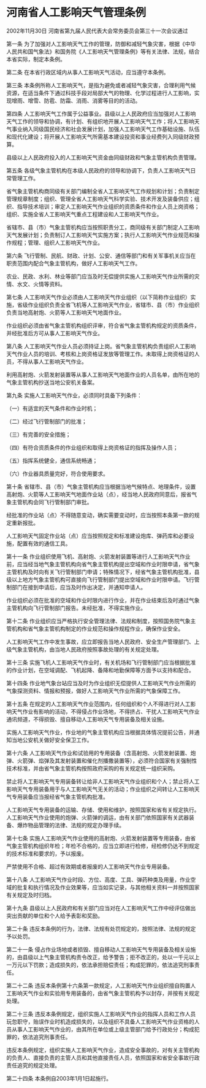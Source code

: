 # 河南省人工影响天气管理条例

2002年11月30日 河南省第九届人民代表大会常务委员会第三十一次会议通过



第一条 为了加强对人工影响天气工作的管理，防御和减轻气象灾害，根据《中华人民共和国气象法》和国务院《人工影响天气管理条例》等有关法律、法规，结合本省实际，制定本条例。

第二条 在本省行政区域内从事人工影响天气活动，应当遵守本条例。

第三条 本条例所称人工影响天气，是指为避免或者减轻气象灾害，合理利用气候资源，在适当条件下通过科技手段对局部大气的物理、化学过程进行人工影响，实现增雨、增雪、防雹、防霜、消雨、消雾等目的的活动。

第四条 人工影响天气工作属于公益事业。县级以上人民政府应当加强对人工影响天气工作的领导和协调，有计划、有组织地开展人工影响天气工作；将人工影响天气事业纳入同级国民经济和社会发展计划，加强人工影响天气工作基础设施、队伍和现代化建设；将开展人工影响天气所需基本建设投资和事业经费列入同级财政预算。

县级以上人民政府投入的人工影响天气资金由同级财政和气象主管机构负责管理。

第五条 各级气象主管机构在本级人民政府的领导和协调下，负责人工影响天气日常管理工作。

省气象主管机构商同级有关部门编制全省人工影响天气工作规划和计划；负责制定管理规章制度；组织、管理全省人工影响天气科学实验、技术开发及装备供应；组织、指导技术培训；审定人工影响天气作业组织的资质条件和作业人员上岗资格；组织、实施全省人工影响天气重点工程建设和人工影响天气作业。

省辖市、县（市）气象主管机构应当按照职责分工，商同级有关部门制定人工影响天气发展计划；负责制订人工影响天气实施方案；执行人工影响天气作业规范和操作规程；管理、组织人工影响天气作业。

第六条 飞行管制、民航、财政、计划、公安、通信等部门和有关军事机关应当在职责范围内配合气象主管机构，做好人工影响天气工作。

农业、民政、水利、林业等部门应当及时无偿提供实施人工影响天气作业所需的灾情、水文、火情等资料。

第七条 人工影响天气作业必须由人工影响天气作业组织（以下简称作业组织）实施，省级作业组织负责全省飞机等人工影响天气作业，省辖市、县（市）作业组织负责当地高射炮、火箭等人工影响天气地面作业。

作业组织必须由省气象主管机构组织评审，符合省气象主管机构规定的资质条件，并经批准后方可从事人工影响天气作业。

第八条 人工影响天气作业人员必须持证上岗。省气象主管机构负责组织人工影响天气作业人员的培训、考核和上岗资格证发放等管理工作。未取得上岗资格证的人员，不得从事人工影响天气作业。

利用高射炮、火箭发射装置等从事人工影响天气地面作业的人员名单，由所在地的气象主管机构抄送当地公安机关备案。

第九条 实施人工影响天气作业，必须同时具备下列条件：

（一）有适宜的天气条件和作业时机；

（二）经过飞行管制部门的批准；

（三）有完善的安全措施；

（四）有符合资质条件的作业组织和取得上岗资格证的指挥及操作人员；

（五）指挥系统健全，通信系统畅通；

（六）作业器具质量完好，符合使用要求。

第十条 省辖市、县（市）气象主管机构应当根据当地气候特点、地理条件，设置高射炮、火箭等人工影响天气地面作业站（点），经当地人民政府同意后，报省气象主管机构会同飞行管制部门审批。

经批准的作业站（点）不得随意变动，确实需要变动时，应当按照本条第一款的规定重新报批。

人工影响天气固定作业站（点）应当按照规定和标准建设炮库、弹药库和必要设施，配置有效的通信工具。

第十一条 作业组织使用飞机、高射炮、火箭发射装置等进行人工影响天气作业前，应当经当地气象主管机构向省气象主管机构提出空域和作业时限申请，省气象主管机构及时向有关飞行管制部门申请；特殊情况下，经省气象主管机构批准，县级以上地方气象主管机构可直接向飞行管制部门提出空域和作业时限申请。飞行管制部门在接到申请后，应当及时作出决定，并通知申请人。

作业组织必须在批准的空域和作业时限内进行作业，并在作业结束后及时通过气象主管机构向飞行管制部门报告。未经批准，不得实施作业。

第十二条 作业组织应当严格执行安全管理法律、法规和制度，按照国务院气象主管机构和省气象主管机构制定的作业规范和操作规程作业，确保作业安全。

人工影响天气工作中发生事故，应立即报告当地人民政府、安全生产管理部门、上级气象主管机构，由当地人民政府按照事故处理的有关规定处理。

第十三条 实施飞机人工影响天气作业时，有关机场和飞行管制部门应当根据批准的作业计划，在空域调配、飞机起降、备降和地勤保障等方面予以支持和配合。

第十四条 作业地气象台站应当及时为作业组织无偿提供人工影响天气作业所需的气象探测资料、情报和预报，做好人工影响天气作业所需的气象保障工作。

第十五条 在规定的人工影响天气作业范围内，任何组织和个人不得进行对人工影响天气作业有影响的活动，不得侵占作业场地，不得挤占、干扰人工影响天气作业通讯频道，不得损毁、擅自移动人工影响天气专用装备及相关设施。

实施人工影响天气作业，作业地的气象主管机构应当根据具体情况提前公告，并通知当地公安机关做好安全保卫工作。

第十六条 人工影响天气作业和试验用的专用装备（含高射炮、火箭发射装置、炮弹、火箭弹、焰弹及其发射装置和催化剂播撒装置等），必须符合国家有关强制性技术标准，并由省气象主管机构按照政府采购的有关规定统一组织采购。

禁止将人工影响天气专用装备转让给非人工影响天气作业组织和个人；禁止将人工影响天气专用装备用于与人工影响天气无关的活动；作业组织之间转让人工影响天气专用装备应当报经省气象主管机构批准。

人工影响天气专用装备的运输、存储、使用和维护，按照国家和省有关规定执行。人工影响天气作业使用的炮弹、火箭弹的调运，由有关部门依照国家有关武器装备、爆炸物品管理的法律、法规的规定办理手续。

第十七条 实施人工影响天气作业使用的高射炮、火箭发射装置等专用装备，由省气象主管机构组织年检；年检不合格的，应当立即进行检修，经检修仍达不到规定的技术标准和要求的，予以报废。

严禁使用不合格、超过有效期或者报废的人工影响天气作业专用装备。

第十八条 人工影响天气作业时段、方位、高度、工具、弹药种类及用量，作业空域的批复和执行情况及作业效果等，应当如实记录，与其他相关资料一并按照国家有关规定及时归档。

第十九条 县级以上人民政府和有关部门应当对在人工影响天气工作中经评估做出突出贡献的单位和个人给予表彰和奖励。

第二十条 违反本条例的行为，法律、法规有处罚规定的，按照法律、法规的规定予以处罚。

第二十一条 侵占作业场地或者损毁、擅自移动人工影响天气专用装备及相关设施的，由县级以上气象主管机构责令改正，给予警告；拒不改正的，处以一千元以上一万元以下罚款；造成损失的，依法承担赔偿责任；构成犯罪的，依法追究刑事责任。

第二十二条 违反本条例第十六条第一款规定，人工影响天气作业组织擅自购置人工影响天气作业和实验用专用装备的，由省气象主管机构予以封存，并按有关规定处理。

第二十三条 违反本条例规定，组织实施人工影响天气作业的指挥人员和工作人员玩忽职守，贻误作业时机造成损失的，以及组织不具备人工影响天气作业资格的人员从事人工影响天气作业的，由其所在单位或上级主管部门给予行政处分；构成犯罪的，依法追究刑事责任。

违反本条例规定，组织实施人工影响天气作业，造成安全事故的，对有关主管机构的负责人、直接负责的主管人员和其他直接责任人员，依照国家和省安全事故行政责任追究的规定处理。

第二十四条 本条例自2003年1月1日起施行。
